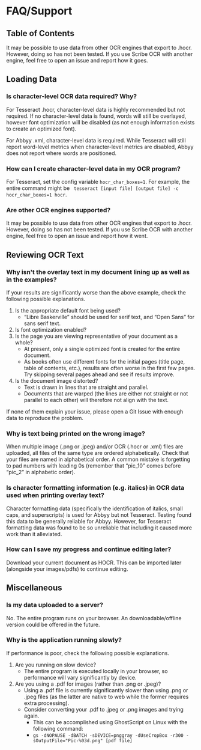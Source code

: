 # FAQ/Support

## Table of Contents
It may be possible to use data from other OCR engines that export to .hocr.  However, doing so has not been tested.  If you use Scribe OCR with another engine, feel free to open an issue and report how it goes. 

## Loading Data

### Is character-level OCR data required?  Why?
For Tesseract .hocr, character-level data is highly recommended but not required.  If no character-level data is found, words will still be overlayed, however font optimization will be disabled (as not enough information exists to create an optimized font).

For Abbyy .xml, character-level data is required.  While Tesseract will still report word-level metrics when character-level metrics are disabled, Abbyy does not report where words are positioned. 

### How can I create character-level data in my OCR program? 
For Tesseract, set the config variable `hocr_char_boxes=1`.  For example, the entire command might be ` tesseract [input file] [output file] -c hocr_char_boxes=1 hocr`.

### Are other OCR engines supported?
It may be possible to use data from other OCR engines that export to .hocr.  However, doing so has not been tested.  If you use Scribe OCR with another engine, feel free to open an issue and report how it went. 

## Reviewing OCR Text

### Why isn't the overlay text in my document lining up as well as in the examples? 
If your results are significantly worse than the above example, check the following possible explanations.  
1.	Is the appropriate default font being used?
    -	“Libre Baskerville” should be used for serif text, and “Open Sans” for sans serif text. 
1.	Is font optimization enabled?
1.	Is the page you are viewing representative of your document as a whole?
    -	At present, only a single optimized font is created for the entire document.
    -	As books often use different fonts for the initial pages (title page, table of contents, etc.), results are often worse in the first few pages.  Try skipping several pages ahead and see if results improve. 
1.	Is the document image distorted? 
    -	Text is drawn in lines that are straight and parallel. 
    -	Documents that are warped (the lines are either not straight or not parallel to each other) will therefore not align with the text. 

If none of them explain your issue, please open a Git Issue with enough data to reproduce the problem. 

### Why is text being printed on the wrong image?
When multiple image (.png or .jpeg) and/or OCR (.hocr or .xml) files are uploaded, all files of the same type are ordered alphabetically.  Check that your files are named in alphabetical order.  A common mistake is forgetting to pad numbers with leading 0s (remember that “pic_10” comes before “pic_2” in alphabetic order). 

### Is character formatting information (e.g. italics) in OCR data used when printing overlay text? 
Character formatting data (specifically the identification of italics, small caps, and superscripts) is used for Abbyy but not Tesseract.  Testing found this data to be generally reliable for Abbyy.  However, for Tesseract formatting data was found to be so unreliable that including it caused more work than it alleviated.  

### How can I save my progress and continue editing later?
Download your current document as HOCR.  This can be imported later (alongside your images/pdfs) to continue editing. 

## Miscellaneous
### Is my data uploaded to a server?
No.  The entire program runs on your browser.  An downloadable/offline version could be offered in the future.

### Why is the application running slowly?
If performance is poor, check the following possible explanations. 
1.	Are you running on slow device?
    -	The entire program is executed locally in your browser, so performance will vary significantly by device. 
1.	Are you using a .pdf for images (rather than .png or .jpeg)? 
    -	Using a .pdf file is currently significantly slower than using .png or .jpeg files (as the latter are native to web while the former requires extra processing).
    -	Consider converting your .pdf to .jpeg or .png images and trying again.
        - This can be accomplished using GhostScript on Linux with the following command:
        -	`gs -dNOPAUSE -dBATCH -sDEVICE=pnggray -dUseCropBox -r300 -sOutputFile="Pic-%03d.png" [pdf file]`
